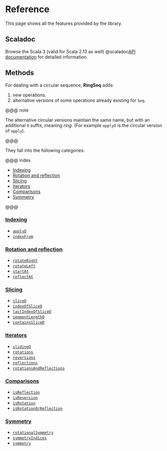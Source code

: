 # Reference

This page shows all the features provided by the library.

##  Scaladoc

Browse the Scala 3 (valid for Scala 2.13 as well) @scaladoc[API documentation](io.github.scala_tessella.ring_seq.RingSeq$) for detailed information.

## Methods

For dealing with a circular sequence, **RingSeq** adds:

1. new operations.
2. alternative versions of some operations already existing for `Seq`.

@@@ note

The alternative circular versions maintain the same name,
but with an additional `O` suffix, meaning _ring_.
(For example `applyO` is the circular version of `apply`).

@@@

They fall into the following categories:

@@@ index

* [Indexing](categories/indexing.md)
* [Rotation and reflection](categories/rotation-reflection.md)
* [Slicing](categories/slicing.md)
* [Iterators](categories/iterators.md)
* [Comparisons](categories/comparisons.md)
* [Symmetry](categories/symmetry.md)

@@@

### [Indexing](categories/indexing.html)
* [`applyO`](categories/indexing.html#applyo)
* [`indexFrom`](categories/indexing.html#indexfrom)

### [Rotation and reflection](categories/rotation-reflection.html)
* [`rotateRight`](categories/rotation-reflection.html#rotateright)
* [`rotateLeft`](categories/rotation-reflection.html#rotateleft)
* [`startAt`](categories/rotation-reflection.html#startat)
* [`reflectAt`](categories/rotation-reflection.html#reflectat)

### [Slicing](categories/slicing.html)
* [`sliceO`](categories/slicing.html#sliceo)
* [`indexOfSliceO`](categories/slicing.html#indexofsliceo)
* [`lastIndexOfSliceO`](categories/slicing.html#lastindexofsliceo)
* [`segmentLengthO`](categories/slicing.html#segmentlenghto)
* [`containsSliceO`](categories/slicing.html#containssliceo)

### [Iterators](categories/iterators.html)
* [`slidingO`](categories/iterators.html#slidingo)
* [`rotations`](categories/iterators.html#rotations)
* [`reversions`](categories/iterators.html#reversions)
* [`reflections`](categories/iterators.html#reflections)
* [`rotationsAndReflections`](categories/iterators.html#rotationsandreflections)

### [Comparisons](categories/comparisons.html)
* [`isReflection`](categories/comparisons.html#isreflection)
* [`isReversion`](categories/comparisons.html#isreversion)
* [`isRotation`](categories/comparisons.html#isrotation)
* [`isRotationOrReflection`](categories/comparisons.html#isrotationorreflection)

### [Symmetry](categories/symmetry.html)
* [`rotationalSymmetry`](categories/symmetry.html#rotationalsymmetry)
* [`symmetryIndices`](categories/symmetry.html#symmetryindices)
* [`symmetry`](categories/symmetry.html#symmetry)
